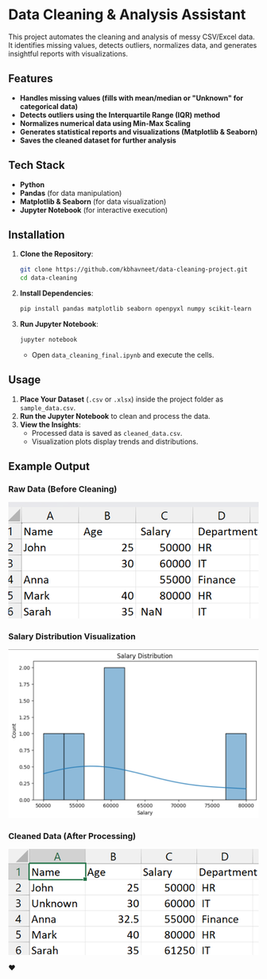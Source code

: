 # Data Cleaning & Analysis Assistant

This project automates the cleaning and analysis of messy CSV/Excel data. It identifies missing values, detects outliers, normalizes data, and generates insightful reports with visualizations.

## Features

- **Handles missing values (fills with mean/median or "Unknown" for categorical data)**
- **Detects outliers using the Interquartile Range (IQR) method**
- **Normalizes numerical data using Min-Max Scaling**
- **Generates statistical reports and visualizations (Matplotlib & Seaborn)**
- **Saves the cleaned dataset for further analysis**

## Tech Stack

- **Python** 
- **Pandas** (for data manipulation)
- **Matplotlib & Seaborn** (for data visualization)
- **Jupyter Notebook** (for interactive execution)

## Installation

1. **Clone the Repository**:
   ```sh
   git clone https://github.com/kbhavneet/data-cleaning-project.git
   cd data-cleaning
   ```
2. **Install Dependencies**:
   ```sh
   pip install pandas matplotlib seaborn openpyxl numpy scikit-learn
   ```
3. **Run Jupyter Notebook**:
   ```sh
   jupyter notebook
   ```
   - Open `data_cleaning_final.ipynb` and execute the cells.

## Usage

1. **Place Your Dataset** (`.csv` or `.xlsx`) inside the project folder as `sample_data.csv`.
2. **Run the Jupyter Notebook** to clean and process the data.
3. **View the Insights**:
   - Processed data is saved as `cleaned_data.csv`.
   - Visualization plots display trends and distributions.

## Example Output

### **Raw Data (Before Cleaning)**

![sample_data.csv](image.png)

### Salary Distribution Visualization

![salary-distribution-graph](image-2.png)

### **Cleaned Data (After Processing)**

![cleaned_data.csv](image-1.png)

❤️

